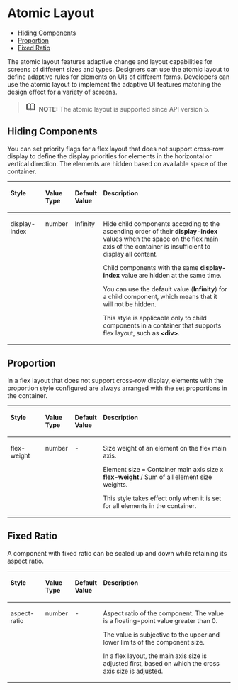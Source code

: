 # Atomic Layout<a name="EN-US_TOPIC_0000001115974728"></a>

-   [Hiding Components](#en-us_topic_0000001062070665_section0441154013284)
-   [Proportion](#en-us_topic_0000001062070665_section13725752194418)
-   [Fixed Ratio](#en-us_topic_0000001062070665_section922215811557)

The atomic layout features adaptive change and layout capabilities for screens of different sizes and types. Designers can use the atomic layout to define adaptive rules for elements on UIs of different forms. Developers can use the atomic layout to implement the adaptive UI features matching the design effect for a variety of screens.

>![](public_sys-resources/icon-note.gif) **NOTE:** 
>The atomic layout is supported since API version 5.

## Hiding Components<a name="en-us_topic_0000001062070665_section0441154013284"></a>

You can set priority flags for a flex layout that does not support cross-row display to define the display priorities for elements in the horizontal or vertical direction. The elements are hidden based on available space of the container.

<a name="en-us_topic_0000001062070665_table14323142291413"></a>
<table><thead align="left"><tr id="en-us_topic_0000001062070665_row232317223144"><th class="cellrowborder" valign="top" width="15.65%" id="mcps1.1.5.1.1"><p id="en-us_topic_0000001062070665_p85051811127"><a name="en-us_topic_0000001062070665_p85051811127"></a><a name="en-us_topic_0000001062070665_p85051811127"></a>Style</p>
</th>
<th class="cellrowborder" valign="top" width="13.270000000000001%" id="mcps1.1.5.1.2"><p id="en-us_topic_0000001062070665_p2505915217"><a name="en-us_topic_0000001062070665_p2505915217"></a><a name="en-us_topic_0000001062070665_p2505915217"></a>Value Type</p>
</th>
<th class="cellrowborder" valign="top" width="11.58%" id="mcps1.1.5.1.3"><p id="en-us_topic_0000001062070665_p8654516123719"><a name="en-us_topic_0000001062070665_p8654516123719"></a><a name="en-us_topic_0000001062070665_p8654516123719"></a>Default Value</p>
</th>
<th class="cellrowborder" valign="top" width="59.5%" id="mcps1.1.5.1.4"><p id="en-us_topic_0000001062070665_p75054112213"><a name="en-us_topic_0000001062070665_p75054112213"></a><a name="en-us_topic_0000001062070665_p75054112213"></a>Description</p>
</th>
</tr>
</thead>
<tbody><tr id="en-us_topic_0000001062070665_row23236222143"><td class="cellrowborder" valign="top" width="15.65%" headers="mcps1.1.5.1.1 "><p id="en-us_topic_0000001062070665_p1950519112213"><a name="en-us_topic_0000001062070665_p1950519112213"></a><a name="en-us_topic_0000001062070665_p1950519112213"></a>display-index</p>
</td>
<td class="cellrowborder" valign="top" width="13.270000000000001%" headers="mcps1.1.5.1.2 "><p id="en-us_topic_0000001062070665_p65059111213"><a name="en-us_topic_0000001062070665_p65059111213"></a><a name="en-us_topic_0000001062070665_p65059111213"></a>number</p>
</td>
<td class="cellrowborder" valign="top" width="11.58%" headers="mcps1.1.5.1.3 "><p id="en-us_topic_0000001062070665_p166547162374"><a name="en-us_topic_0000001062070665_p166547162374"></a><a name="en-us_topic_0000001062070665_p166547162374"></a>Infinity</p>
</td>
<td class="cellrowborder" valign="top" width="59.5%" headers="mcps1.1.5.1.4 "><p id="en-us_topic_0000001062070665_p75481189562"><a name="en-us_topic_0000001062070665_p75481189562"></a><a name="en-us_topic_0000001062070665_p75481189562"></a>Hide child components according to the ascending order of their <strong id="en-us_topic_0000001062070665_b9988192710556"><a name="en-us_topic_0000001062070665_b9988192710556"></a><a name="en-us_topic_0000001062070665_b9988192710556"></a>display-index</strong> values when the space on the flex main axis of the container is insufficient to display all content.</p>
<p id="en-us_topic_0000001062070665_p11989182765511"><a name="en-us_topic_0000001062070665_p11989182765511"></a><a name="en-us_topic_0000001062070665_p11989182765511"></a>Child components with the same <strong id="en-us_topic_0000001062070665_b189887271559"><a name="en-us_topic_0000001062070665_b189887271559"></a><a name="en-us_topic_0000001062070665_b189887271559"></a>display-index</strong> value are hidden at the same time.</p>
<p id="en-us_topic_0000001062070665_p1363375318"><a name="en-us_topic_0000001062070665_p1363375318"></a><a name="en-us_topic_0000001062070665_p1363375318"></a>You can use the default value (<strong id="en-us_topic_0000001062070665_b1163178316"><a name="en-us_topic_0000001062070665_b1163178316"></a><a name="en-us_topic_0000001062070665_b1163178316"></a>Infinity</strong>) for a child component, which means that it will not be hidden.</p>
<p id="en-us_topic_0000001062070665_p3505181129"><a name="en-us_topic_0000001062070665_p3505181129"></a><a name="en-us_topic_0000001062070665_p3505181129"></a>This style is applicable only to child components in a container that supports flex layout, such as <strong id="en-us_topic_0000001062070665_b16943743133013"><a name="en-us_topic_0000001062070665_b16943743133013"></a><a name="en-us_topic_0000001062070665_b16943743133013"></a>&lt;div&gt;</strong>.</p>
</td>
</tr>
</tbody>
</table>

## Proportion<a name="en-us_topic_0000001062070665_section13725752194418"></a>

In a flex layout that does not support cross-row display, elements with the proportion style configured are always arranged with the set proportions in the container.

<a name="en-us_topic_0000001062070665_table337121117522"></a>
<table><thead align="left"><tr id="en-us_topic_0000001062070665_row9371811155218"><th class="cellrowborder" valign="top" width="15.65%" id="mcps1.1.5.1.1"><p id="en-us_topic_0000001062070665_p173711311175216"><a name="en-us_topic_0000001062070665_p173711311175216"></a><a name="en-us_topic_0000001062070665_p173711311175216"></a>Style</p>
</th>
<th class="cellrowborder" valign="top" width="13.270000000000001%" id="mcps1.1.5.1.2"><p id="en-us_topic_0000001062070665_p6371111119529"><a name="en-us_topic_0000001062070665_p6371111119529"></a><a name="en-us_topic_0000001062070665_p6371111119529"></a>Value Type</p>
</th>
<th class="cellrowborder" valign="top" width="11.58%" id="mcps1.1.5.1.3"><p id="en-us_topic_0000001062070665_p337181145211"><a name="en-us_topic_0000001062070665_p337181145211"></a><a name="en-us_topic_0000001062070665_p337181145211"></a>Default Value</p>
</th>
<th class="cellrowborder" valign="top" width="59.5%" id="mcps1.1.5.1.4"><p id="en-us_topic_0000001062070665_p33711211145213"><a name="en-us_topic_0000001062070665_p33711211145213"></a><a name="en-us_topic_0000001062070665_p33711211145213"></a>Description</p>
</th>
</tr>
</thead>
<tbody><tr id="en-us_topic_0000001062070665_row1237118111527"><td class="cellrowborder" valign="top" width="15.65%" headers="mcps1.1.5.1.1 "><p id="en-us_topic_0000001062070665_p17371711195218"><a name="en-us_topic_0000001062070665_p17371711195218"></a><a name="en-us_topic_0000001062070665_p17371711195218"></a>flex-weight</p>
</td>
<td class="cellrowborder" valign="top" width="13.270000000000001%" headers="mcps1.1.5.1.2 "><p id="en-us_topic_0000001062070665_p737191112523"><a name="en-us_topic_0000001062070665_p737191112523"></a><a name="en-us_topic_0000001062070665_p737191112523"></a>number</p>
</td>
<td class="cellrowborder" valign="top" width="11.58%" headers="mcps1.1.5.1.3 "><p id="en-us_topic_0000001062070665_p83711511205218"><a name="en-us_topic_0000001062070665_p83711511205218"></a><a name="en-us_topic_0000001062070665_p83711511205218"></a>-</p>
</td>
<td class="cellrowborder" valign="top" width="59.5%" headers="mcps1.1.5.1.4 "><p id="en-us_topic_0000001062070665_p234101512916"><a name="en-us_topic_0000001062070665_p234101512916"></a><a name="en-us_topic_0000001062070665_p234101512916"></a>Size weight of an element on the flex main axis. </p>
<p id="en-us_topic_0000001062070665_p5749319913"><a name="en-us_topic_0000001062070665_p5749319913"></a><a name="en-us_topic_0000001062070665_p5749319913"></a>Element size = Container main axis size x <strong id="en-us_topic_0000001062070665_b37418311916"><a name="en-us_topic_0000001062070665_b37418311916"></a><a name="en-us_topic_0000001062070665_b37418311916"></a>flex-weight</strong> / Sum of all element size weights. </p>
<p id="en-us_topic_0000001062070665_p337111112521"><a name="en-us_topic_0000001062070665_p337111112521"></a><a name="en-us_topic_0000001062070665_p337111112521"></a>This style takes effect only when it is set for all elements in the container.</p>
</td>
</tr>
</tbody>
</table>

## Fixed Ratio<a name="en-us_topic_0000001062070665_section922215811557"></a>

A component with fixed ratio can be scaled up and down while retaining its aspect ratio.

<a name="en-us_topic_0000001062070665_table1077611191734"></a>
<table><thead align="left"><tr id="en-us_topic_0000001062070665_row377618191536"><th class="cellrowborder" valign="top" width="15.65%" id="mcps1.1.5.1.1"><p id="en-us_topic_0000001062070665_p1776101916316"><a name="en-us_topic_0000001062070665_p1776101916316"></a><a name="en-us_topic_0000001062070665_p1776101916316"></a>Style</p>
</th>
<th class="cellrowborder" valign="top" width="13.270000000000001%" id="mcps1.1.5.1.2"><p id="en-us_topic_0000001062070665_p277618191233"><a name="en-us_topic_0000001062070665_p277618191233"></a><a name="en-us_topic_0000001062070665_p277618191233"></a>Value Type</p>
</th>
<th class="cellrowborder" valign="top" width="11.58%" id="mcps1.1.5.1.3"><p id="en-us_topic_0000001062070665_p57762194318"><a name="en-us_topic_0000001062070665_p57762194318"></a><a name="en-us_topic_0000001062070665_p57762194318"></a>Default Value</p>
</th>
<th class="cellrowborder" valign="top" width="59.5%" id="mcps1.1.5.1.4"><p id="en-us_topic_0000001062070665_p2776151915313"><a name="en-us_topic_0000001062070665_p2776151915313"></a><a name="en-us_topic_0000001062070665_p2776151915313"></a>Description</p>
</th>
</tr>
</thead>
<tbody><tr id="en-us_topic_0000001062070665_row67761119233"><td class="cellrowborder" valign="top" width="15.65%" headers="mcps1.1.5.1.1 "><p id="en-us_topic_0000001062070665_p10776181914317"><a name="en-us_topic_0000001062070665_p10776181914317"></a><a name="en-us_topic_0000001062070665_p10776181914317"></a>aspect-ratio</p>
</td>
<td class="cellrowborder" valign="top" width="13.270000000000001%" headers="mcps1.1.5.1.2 "><p id="en-us_topic_0000001062070665_p57762019636"><a name="en-us_topic_0000001062070665_p57762019636"></a><a name="en-us_topic_0000001062070665_p57762019636"></a>number</p>
</td>
<td class="cellrowborder" valign="top" width="11.58%" headers="mcps1.1.5.1.3 "><p id="en-us_topic_0000001062070665_p1777613191935"><a name="en-us_topic_0000001062070665_p1777613191935"></a><a name="en-us_topic_0000001062070665_p1777613191935"></a>-</p>
</td>
<td class="cellrowborder" valign="top" width="59.5%" headers="mcps1.1.5.1.4 "><p id="en-us_topic_0000001062070665_p12776121918313"><a name="en-us_topic_0000001062070665_p12776121918313"></a><a name="en-us_topic_0000001062070665_p12776121918313"></a>Aspect ratio of the component. The value is a floating-point value greater than 0.</p>
<p id="en-us_topic_0000001062070665_p3793145491117"><a name="en-us_topic_0000001062070665_p3793145491117"></a><a name="en-us_topic_0000001062070665_p3793145491117"></a>The value is subjective to the upper and lower limits of the component size.</p>
<p id="en-us_topic_0000001062070665_p15216164731415"><a name="en-us_topic_0000001062070665_p15216164731415"></a><a name="en-us_topic_0000001062070665_p15216164731415"></a>In a flex layout, the main axis size is adjusted first, based on which the cross axis size is adjusted.</p>
</td>
</tr>
</tbody>
</table>

